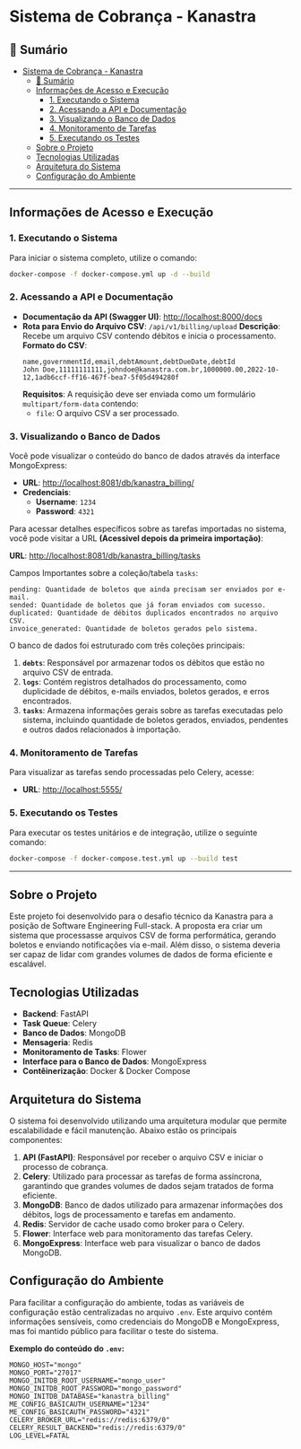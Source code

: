 # Sistema de Cobrança - Kanastra

## 📄 Sumário

- [Sistema de Cobrança - Kanastra](#sistema-de-cobrança---kanastra)
  - [📄 Sumário](#-sumário)
  - [Informações de Acesso e Execução](#informações-de-acesso-e-execução)
    - [1. Executando o Sistema](#1-executando-o-sistema)
    - [2. Acessando a API e Documentação](#2-acessando-a-api-e-documentação)
    - [3. Visualizando o Banco de Dados](#3-visualizando-o-banco-de-dados)
    - [4. Monitoramento de Tarefas](#4-monitoramento-de-tarefas)
    - [5. Executando os Testes](#5-executando-os-testes)
  - [Sobre o Projeto](#sobre-o-projeto)
  - [Tecnologias Utilizadas](#tecnologias-utilizadas)
  - [Arquitetura do Sistema](#arquitetura-do-sistema)
  - [Configuração do Ambiente](#configuração-do-ambiente)

---

## Informações de Acesso e Execução

### 1. Executando o Sistema

Para iniciar o sistema completo, utilize o comando:

```bash
docker-compose -f docker-compose.yml up -d --build
```

### 2. Acessando a API e Documentação

- **Documentação da API (Swagger UI)**: [http://localhost:8000/docs](http://localhost:8000/docs)
- **Rota para Envio do Arquivo CSV**:  `/api/v1/billing/upload`
  **Descrição**: Recebe um arquivo CSV contendo débitos e inicia o processamento.
  **Formato do CSV**:
  ```
  name,governmentId,email,debtAmount,debtDueDate,debtId
  John Doe,11111111111,johndoe@kanastra.com.br,1000000.00,2022-10-12,1adb6ccf-ff16-467f-bea7-5f05d494280f
  ```
  **Requisitos**: A requisição deve ser enviada como um formulário `multipart/form-data` contendo:
    - `file`: O arquivo CSV a ser processado.
### 3. Visualizando o Banco de Dados

Você pode visualizar o conteúdo do banco de dados através da interface MongoExpress:

- **URL**: [http://localhost:8081/db/kanastra_billing/](http://localhost:8081/db/kanastra_billing/)
- **Credenciais**:
  - **Username**: `1234`
  - **Password**: `4321`

Para acessar detalhes específicos sobre as tarefas importadas no sistema, você pode visitar a URL **(Acessivel depois da primeira importação)**:

**URL**: [http://localhost:8081/db/kanastra_billing/tasks](http://localhost:8081/db/kanastra_billing/tasks)

Campos Importantes sobre a coleção/tabela `tasks`:

    pending: Quantidade de boletos que ainda precisam ser enviados por e-mail.
    sended: Quantidade de boletos que já foram enviados com sucesso.
    duplicated: Quantidade de débitos duplicados encontrados no arquivo CSV.
    invoice_generated: Quantidade de boletos gerados pelo sistema.

O banco de dados foi estruturado com três coleções principais:

1. **`debts`**: Responsável por armazenar todos os débitos que estão no arquivo CSV de entrada.
2. **`logs`**: Contém registros detalhados do processamento, como duplicidade de débitos, e-mails enviados, boletos gerados, e erros encontrados.
3. **`tasks`**: Armazena informações gerais sobre as tarefas executadas pelo sistema, incluindo quantidade de boletos gerados, enviados, pendentes e outros dados relacionados à importação.


### 4. Monitoramento de Tarefas

Para visualizar as tarefas sendo processadas pelo Celery, acesse:

- **URL**: [http://localhost:5555/](http://localhost:5555/)

### 5. Executando os Testes

Para executar os testes unitários e de integração, utilize o seguinte comando:

```bash
docker-compose -f docker-compose.test.yml up --build test
```

---

## Sobre o Projeto

Este projeto foi desenvolvido para o desafio técnico da Kanastra para a posição de Software Engineering Full-stack. A proposta era criar um sistema que processasse arquivos CSV de forma performática, gerando boletos e enviando notificações via e-mail. Além disso, o sistema deveria ser capaz de lidar com grandes volumes de dados de forma eficiente e escalável.

## Tecnologias Utilizadas

- **Backend**: FastAPI
- **Task Queue**: Celery
- **Banco de Dados**: MongoDB
- **Mensageria**: Redis
- **Monitoramento de Tasks**: Flower
- **Interface para o Banco de Dados**: MongoExpress
- **Contêinerização**: Docker & Docker Compose

## Arquitetura do Sistema

O sistema foi desenvolvido utilizando uma arquitetura modular que permite escalabilidade e fácil manutenção. Abaixo estão os principais componentes:

1. **API (FastAPI)**: Responsável por receber o arquivo CSV e iniciar o processo de cobrança.
2. **Celery**: Utilizado para processar as tarefas de forma assíncrona, garantindo que grandes volumes de dados sejam tratados de forma eficiente.
3. **MongoDB**: Banco de dados utilizado para armazenar informações dos débitos, logs de processamento e tarefas em andamento.
4. **Redis**: Servidor de cache usado como broker para o Celery.
5. **Flower**: Interface web para monitoramento das tarefas Celery.
6. **MongoExpress**: Interface web para visualizar o banco de dados MongoDB.

## Configuração do Ambiente

Para facilitar a configuração do ambiente, todas as variáveis de configuração estão centralizadas no arquivo `.env`. Este arquivo contém informações sensíveis, como credenciais do MongoDB e MongoExpress, mas foi mantido público para facilitar o teste do sistema.

**Exemplo do conteúdo do `.env`:**

```env
MONGO_HOST="mongo"
MONGO_PORT="27017"
MONGO_INITDB_ROOT_USERNAME="mongo_user"
MONGO_INITDB_ROOT_PASSWORD="mongo_password"
MONGO_INITDB_DATABASE="kanastra_billing"
ME_CONFIG_BASICAUTH_USERNAME="1234"
ME_CONFIG_BASICAUTH_PASSWORD="4321"
CELERY_BROKER_URL="redis://redis:6379/0"
CELERY_RESULT_BACKEND="redis://redis:6379/0"
LOG_LEVEL=FATAL
```

